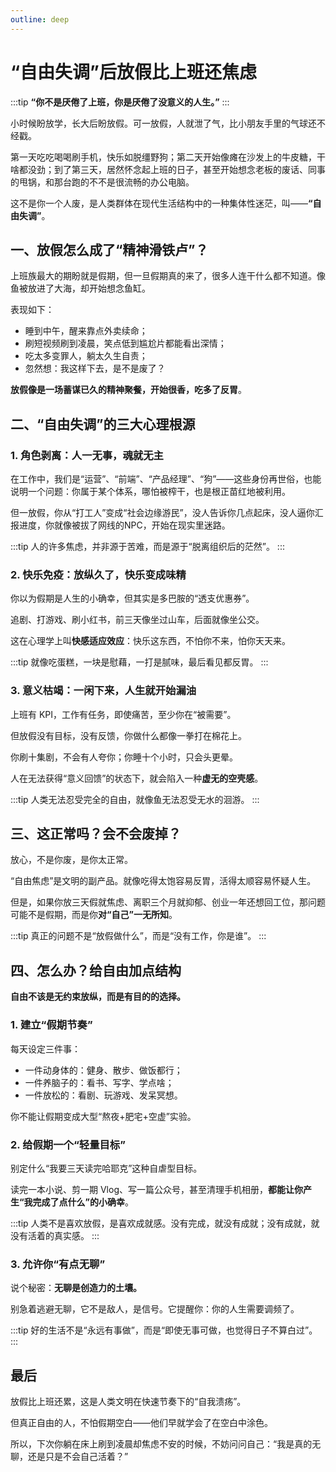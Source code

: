```yaml
---
outline: deep
---
```


# “自由失调”后放假比上班还焦虑

:::tip
**“你不是厌倦了上班，你是厌倦了没意义的人生。”**
:::

小时候盼放学，长大后盼放假。可一放假，人就泄了气，比小朋友手里的气球还不经戳。

第一天吃吃喝喝刷手机，快乐如脱缰野狗；第二天开始像瘫在沙发上的牛皮糖，干啥都没劲；到了第三天，居然怀念起上班的日子，甚至开始想念老板的废话、同事的甩锅，和那台跑的不不是很流畅的办公电脑。

这不是你一个人废，是人类群体在现代生活结构中的一种集体性迷茫，叫——**“自由失调”**。

## 一、放假怎么成了“精神滑铁卢”？

上班族最大的期盼就是假期，但一旦假期真的来了，很多人连干什么都不知道。像鱼被放进了大海，却开始想念鱼缸。

表现如下：

- 睡到中午，醒来靠点外卖续命；
- 刷短视频刷到凌晨，笑点低到尴尬片都能看出深情；
- 吃太多变罪人，躺太久生自责；
- 忽然想：我这样下去，是不是废了？

**放假像是一场蓄谋已久的精神聚餐，开始很香，吃多了反胃**。

## 二、“自由失调”的三大心理根源

### 1. 角色剥离：人一无事，魂就无主

在工作中，我们是“运营”、“前端”、“产品经理”、“狗”——这些身份再世俗，也能说明一个问题：你属于某个体系，哪怕被榨干，也是根正苗红地被利用。

但一放假，你从“打工人”变成“社会边缘游民”，没人告诉你几点起床，没人逼你汇报进度，你就像被拔了网线的NPC，开始在现实里迷路。

:::tip
人的许多焦虑，并非源于苦难，而是源于“脱离组织后的茫然”。
:::

### 2. 快乐免疫：放纵久了，快乐变成味精

你以为假期是人生的小确幸，但其实是多巴胺的“透支优惠券”。

追剧、打游戏、刷小红书，前三天像坐过山车，后面就像坐公交。

这在心理学上叫**快感适应效应**：快乐这东西，不怕你不来，怕你天天来。

:::tip
就像吃蛋糕，一块是慰藉，一打是腻味，最后看见都反胃。
:::

### 3. 意义枯竭：一闲下来，人生就开始漏油

上班有 KPI，工作有任务，即使痛苦，至少你在“被需要”。

但放假没有目标，没有反馈，你做什么都像一拳打在棉花上。

你刷十集剧，不会有人夸你；你睡十个小时，只会头更晕。

人在无法获得“意义回馈”的状态下，就会陷入一种**虚无的空壳感**。

:::tip
人类无法忍受完全的自由，就像鱼无法忍受无水的洄游。
:::

## 三、这正常吗？会不会废掉？

放心，不是你废，是你太正常。

“自由焦虑”是文明的副产品。就像吃得太饱容易反胃，活得太顺容易怀疑人生。

但是，如果你放三天假就焦虑、离职三个月就抑郁、创业一年还想回工位，那问题可能不是假期，而是你**对“自己”一无所知**。

:::tip
真正的问题不是“放假做什么”，而是“没有工作，你是谁”。
:::

## 四、怎么办？给自由加点结构

**自由不该是无约束放纵，而是有目的的选择。**

### 1. 建立“假期节奏”

每天设定三件事：

- 一件动身体的：健身、散步、做饭都行；
- 一件养脑子的：看书、写字、学点啥；
- 一件放松的：看剧、玩游戏、发呆冥想。

你不能让假期变成大型“熬夜+肥宅+空虚”实验。

### 2. 给假期一个“轻量目标”

别定什么“我要三天读完哈耶克”这种自虐型目标。

读完一本小说、剪一期 Vlog、写一篇公众号，甚至清理手机相册，**都能让你产生“我完成了点什么”的小确幸**。

:::tip
人类不是喜欢放假，是喜欢成就感。没有完成，就没有成就；没有成就，就没有活着的真实感。
:::

### 3. 允许你“有点无聊”

说个秘密：**无聊是创造力的土壤。**

别急着逃避无聊，它不是敌人，是信号。它提醒你：你的人生需要调频了。

:::tip
好的生活不是“永远有事做”，而是“即使无事可做，也觉得日子不算白过”。
:::

## 最后

放假比上班还累，这是人类文明在快速节奏下的“自我溃疡”。

但真正自由的人，不怕假期空白——他们早就学会了在空白中涂色。

所以，下次你躺在床上刷到凌晨却焦虑不安的时候，不妨问问自己：“我是真的无聊，还是只是不会自己活着？”
